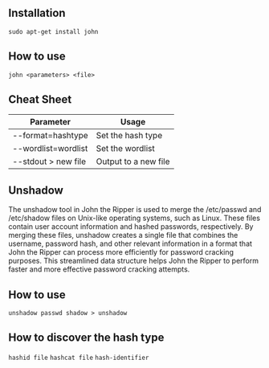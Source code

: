 ## Installation
`sudo apt-get install john`

## How to use
`john <parameters> <file>`

## Cheat Sheet
| **Parameter**       | **Usage**            |
| ------------------- | -------------------- |
| --format=hashtype   | Set the hash type    |
| --wordlist=wordlist | Set the wordlist     |
| --stdout > new file | Output to a new file |

## Unshadow
The unshadow tool in John the Ripper is used to merge the /etc/passwd and /etc/shadow files on Unix-like operating systems, such as Linux. These files contain user account information and hashed passwords, respectively. By merging these files, unshadow creates a single file that combines the username, password hash, and other relevant information in a format that John the Ripper can process more efficiently for password cracking purposes. This streamlined data structure helps John the Ripper to perform faster and more effective password cracking attempts.

## How to use
`unshadow passwd shadow > unshadow`

## How to discover the hash type
`hashid file`
`hashcat file`
`hash-identifier`

